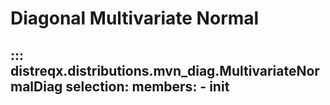 # Diagonal Multivariate Normal

::: distreqx.distributions.mvn_diag.MultivariateNormalDiag
    selection:
        members:
            - __init__
---